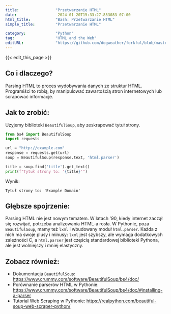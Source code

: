 ```yaml
---
title:                "Przetwarzanie HTML"
date:                  2024-01-20T15:33:27.853083-07:00
html_title:           "Bash: Przetwarzanie HTML"
simple_title:         "Przetwarzanie HTML"

category:             "Python"
tag:                  "HTML and the Web"
editURL:              "https://github.com/dogweather/forkful/blob/master/content/pl/python/parsing-html.md"
---
```


{{< edit_this_page >}}

## Co i dlaczego?
Parsing HTML to proces wydobywania danych ze struktur HTML. Programiści to robią, by manipulować zawartością stron internetowych lub scrapować informacje.

## Jak to zrobić:
Użyjemy biblioteki `BeautifulSoup`, aby zeskrapować tytuł strony.

```Python
from bs4 import BeautifulSoup
import requests

url = "http://example.com"
response = requests.get(url)
soup = BeautifulSoup(response.text, 'html.parser')

title = soup.find('title').get_text()
print(f"Tytuł strony to: '{title}'")
```

Wynik:
```
Tytuł strony to: 'Example Domain'
```

## Głębsze spojrzenie:
Parsing HTML nie jest nowym tematem. W latach '90, kiedy internet zaczął się rozwijać, potrzeba analizowania HTML-a rosła. W Pythonie, poza `BeautifulSoup`, mamy też `lxml` i wbudowany moduł `html.parser`. Każda z nich ma swoje plusy i minusy: `lxml` jest szybszy, ale wymaga dodatkowych zależności C, a `html.parser` jest częścią standardowej biblioteki Pythona, ale jest wolniejszy i mniej elastyczny.

## Zobacz również:
- Dokumentacja `BeautifulSoup`: https://www.crummy.com/software/BeautifulSoup/bs4/doc/
- Porównanie parserów HTML w Pythonie: https://www.crummy.com/software/BeautifulSoup/bs4/doc/#installing-a-parser
- Tutorial Web Scraping w Pythonie: https://realpython.com/beautiful-soup-web-scraper-python/
